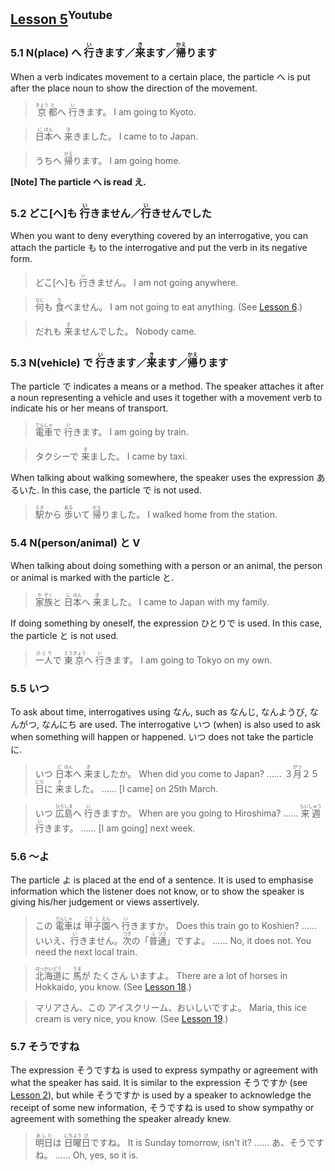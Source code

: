 ## [Lesson 5](https://www.youtube.com/watch?v=QPOrt1BQm-g)<sup>Youtube</sup>

### 5.1 N(place) へ <ruby>行<rp>（</rp><rt>い</rt><rp>）</rp></ruby>きます／<ruby>来<rp>（</rp><rt>き</rt><rp>）</rp></ruby>ます／<ruby>帰<rp>（</rp><rt>かえ</rt><rp>）</rp></ruby>ります

When a verb indicates movement to a certain place, the particle へ is put after the place noun to show the direction of the movement.

> <ruby>京<rp>（</rp><rt>きょう</rt><rp>）</rp>都<rp>（</rp><rt>と</rt><rp>）</rp></ruby>へ <ruby>行<rp>（</rp><rt>い</rt><rp>）</rp></ruby>きます。
> I am going to Kyoto.

> <ruby>日<rp>（</rp><rt>に</rt><rp>）</rp>本<rp>（</rp><rt>ほん</rt><rp>）</rp></ruby>へ <ruby>来<rp>（</rp><rt>き</rt><rp>）</rp></ruby>きました。
> I came to to Japan.

> うちへ <ruby>帰<rp>（</rp><rt>かえ</rt><rp>）</rp></ruby>ります。
> I am going home.

**[Note] The particle へ is read え.**

### 5.2 どこ[へ]も <ruby>行<rp>（</rp><rt>い</rt><rp>）</rp></ruby>きません／<ruby>行<rp>（</rp><rt>い</rt><rp>）</rp></ruby>きせんでした

When you want to deny everything covered by an interrogative, you can attach the particle も to the interrogative and put the verb in its negative form.

> どこ[へ]も <ruby>行<rp>（</rp><rt>い</rt><rp>）</rp></ruby>きません。
> I am not going anywhere.

> <ruby>何<rp>（</rp><rt>なに</rt><rp>）</rp></ruby>も <ruby>食<rp>（</rp><rt>た</rt><rp>）</rp></ruby>べません。
> I am not going to eat anything. (See [Lesson 6](https://github.com/flying-yogurt/JP-Memos/blob/master/grammar_notes/Lesson_06_Grammar.md).)

> だれも <ruby>来<rp>（</rp><rt>き</rt><rp>）</rp></ruby>ませんでした。
> Nobody came.

### 5.3 N(vehicle) で <ruby>行<rp>（</rp><rt>い</rt><rp>）</rp></ruby>きます／<ruby>来<rp>（</rp><rt>き</rt><rp>）</rp></ruby>ます／<ruby>帰<rp>（</rp><rt>かえ</rt><rp>）</rp></ruby>ります

The particle で indicates a means or a method. The speaker attaches it after a noun representing a vehicle and uses it together with a movement verb to indicate his or her means of transport.

> <ruby>電<rp>（</rp><rt>でん</rt><rp>）</rp>車<rp>（</rp><rt>しゃ</rt><rp>）</rp></ruby>で <ruby>行<rp>（</rp><rt>い</rt><rp>）</rp></ruby>きます。
> I am going by train.

> タクシーで <ruby>来<rp>（</rp><rt>き</rt><rp>）</rp></ruby>ました。
> I came by taxi.

When talking about walking somewhere, the speaker uses the expression あるいた. In this case, the particle で is not used.

> <ruby>駅<rp>（</rp><rt>えき</rt><rp>）</rp></ruby>から <ruby>歩<rp>（</rp><rt>ある</rt><rp>）</rp></ruby>いて <ruby>帰<rp>（</rp><rt>かえ</rt><rp>）</rp></ruby>りました。
> I walked home from the station.

### 5.4 N(person/animal) と V

When talking about doing something with a person or an animal, the person or animal is marked with the particle と.

> <ruby>家<rp>（</rp><rt>か</rt><rp>）</rp>族<rp>（</rp><rt>ぞく</rt><rp>）</rp></ruby>と <ruby>日<rp>（</rp><rt>に</rt><rp>）</rp>本<rp>（</rp><rt>ほん</rt><rp>）</rp></ruby>へ <ruby>来<rp>（</rp><rt>き</rt><rp>）</rp></ruby>ました。
> I came to Japan with my family.

If doing something by oneself, the expression ひとりで is used. In this case, the particle と is not used.

> <ruby>一人<rp>（</rp><rt>ひとり</rt><rp>）</rp></ruby>で <ruby>東<rp>（</rp><rt>とう</rt><rp>）</rp>京<rp>（</rp><rt>きょう</rt><rp>）</rp></ruby>へ <ruby>行<rp>（</rp><rt>い</rt><rp>）</rp></ruby>きます。
> I am going to Tokyo on my own.

### 5.5 いつ

To ask about time, interrogatives using なん, such as なんじ, なんようび, なんがつ, なんにち are used. The interrogative いつ (when) is also used to ask when something will happen or happened. いつ does not take the particle に.

> いつ <ruby>日<rp>（</rp><rt>に</rt><rp>）</rp>本<rp>（</rp><rt>ほん</rt><rp>）</rp></ruby>へ <ruby>来<rp>（</rp><rt>き</rt><rp>）</rp></ruby>ましたか。
> When did you come to Japan?
> …… ３<ruby>月<rp>（</rp><rt>がつ</rt><rp>）</rp></ruby>２５<ruby>日<rp>（</rp><rt>にち</rt><rp>）</rp></ruby>に <ruby>来<rp>（</rp><rt>き</rt><rp>）</rp></ruby>ました。
> …… [I came] on 25th March.

> いつ <ruby>広<rp>（</rp><rt>ひろ</rt><rp>）</rp>島<rp>（</rp><rt>しま</rt><rp>）</rp></ruby>へ <ruby>行<rp>（</rp><rt>い</rt><rp>）</rp></ruby>きますか。
> When are you going to Hiroshima?
> …… <ruby>来週<rp>（</rp><rt>らいしゅう</rt><rp>）</rp></ruby> <ruby>行<rp>（</rp><rt>い</rt><rp>）</rp></ruby>きます。
> …… [I am going] next week.

### 5.6 〜よ

The particle よ is placed at the end of a sentence. It is used to emphasise information which the listener does not know, or to show the speaker is giving his/her judgement or views assertively.

> この <ruby>電<rp>（</rp><rt>でん</rt><rp>）</rp>車<rp>（</rp><rt>しゃ</rt><rp>）</rp></ruby>は <ruby>甲<rp>（</rp><rt>こう</rt><rp>）</rp>子<rp>（</rp><rt>し</rt><rp>）</rp>園<rp>（</rp><rt>えん</rt><rp>）</rp></ruby>へ <ruby>行<rp>（</rp><rt>い</rt><rp>）</rp></ruby>きますか。
> Does this train go to Koshien?
> …… いいえ、<ruby>行<rp>（</rp><rt>い</rt><rp>）</rp></ruby>きません。<ruby>次<rp>（</rp><rt>つぎ</rt><rp>）</rp></ruby>の「<ruby>普<rp>（</rp><rt>ふ</rt><rp>）</rp>通<rp>（</rp><rt>つう</rt><rp>）</rp></ruby>」ですよ。
> …… No, it does not. You need the next local train.

> <ruby>北海道<rp>（</rp><rt>ほっかいどう</rt><rp>）</rp></ruby>に <ruby>馬<rp>（</rp><rt>うま</rt><rp>）</rp></ruby>が たくさん いますよ。
> There are a lot of horses in Hokkaido, you know. (See [Lesson 18](https://github.com/flying-yogurt/JP-Memos/blob/master/grammar_notes/Lesson_18_Grammar.md).)

> マリアさん、この アイスクリーム、おいしいですよ。
> Maria, this ice cream is very nice, you know. (See [Lesson 19](https://github.com/flying-yogurt/JP-Memos/blob/master/grammar_notes/Lesson_19_Grammar.md).)

### 5.7 そうですね

The expression そうですね is used to express sympathy or agreement with what the speaker has said. It is similar to the expression そうですか (see [Lesson 2](https://github.com/flying-yogurt/JP-Memos/blob/master/grammar_notes/Lesson_02_Grammar.md)), but while そうですか is used by a speaker to acknowledge the receipt of some new information, そうですね is used to show sympathy or agreement with something the speaker already knew.

> <ruby>明日<rp>（</rp><rt>あした</rt><rp>）</rp></ruby>は <ruby>日<rp>（</rp><rt>にち</rt><rp>）</rp>曜<rp>（</rp><rt>よう</rt><rp>）</rp>日<rp>（</rp><rt>び</rt><rp>）</rp></ruby>ですね。
> It is Sunday tomorrow, isn't it?
> …… あ、そうですね。
> …… Oh, yes, so it is.
